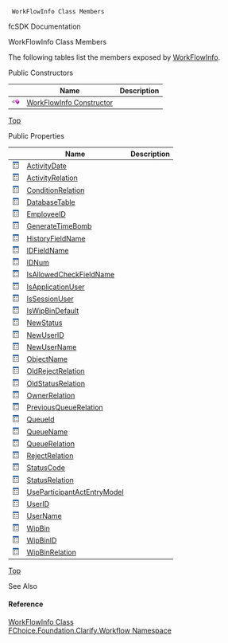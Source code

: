﻿     WorkFlowInfo Class Members                                                   

fcSDK Documentation

WorkFlowInfo Class Members

The following tables list the members exposed by [WorkFlowInfo](fcSDK~FChoice.Foundation.Clarify.Workflow.WorkFlowInfo.md).

Public Constructors

|   | Name | Description |
| --- | --- | --- |
| ![Public Constructor](dotnetimages/publicConstructor.png) | [WorkFlowInfo Constructor](fcSDK~FChoice.Foundation.Clarify.Workflow.WorkFlowInfo~_ctor.md) |   |

[Top](#top)

Public Properties

|   | Name | Description |
| --- | --- | --- |
| ![Public Property](dotnetimages/publicProperty.png) | [ActivityDate](fcSDK~FChoice.Foundation.Clarify.Workflow.WorkFlowInfo~ActivityDate.md) |   |
| ![Public Property](dotnetimages/publicProperty.png) | [ActivityRelation](fcSDK~FChoice.Foundation.Clarify.Workflow.WorkFlowInfo~ActivityRelation.md) |   |
| ![Public Property](dotnetimages/publicProperty.png) | [ConditionRelation](fcSDK~FChoice.Foundation.Clarify.Workflow.WorkFlowInfo~ConditionRelation.md) |   |
| ![Public Property](dotnetimages/publicProperty.png) | [DatabaseTable](fcSDK~FChoice.Foundation.Clarify.Workflow.WorkFlowInfo~DatabaseTable.md) |   |
| ![Public Property](dotnetimages/publicProperty.png) | [EmployeeID](fcSDK~FChoice.Foundation.Clarify.Workflow.WorkFlowInfo~EmployeeID.md) |   |
| ![Public Property](dotnetimages/publicProperty.png) | [GenerateTimeBomb](fcSDK~FChoice.Foundation.Clarify.Workflow.WorkFlowInfo~GenerateTimeBomb.md) |   |
| ![Public Property](dotnetimages/publicProperty.png) | [HistoryFieldName](fcSDK~FChoice.Foundation.Clarify.Workflow.WorkFlowInfo~HistoryFieldName.md) |   |
| ![Public Property](dotnetimages/publicProperty.png) | [IDFieldName](fcSDK~FChoice.Foundation.Clarify.Workflow.WorkFlowInfo~IDFieldName.md) |   |
| ![Public Property](dotnetimages/publicProperty.png) | [IDNum](fcSDK~FChoice.Foundation.Clarify.Workflow.WorkFlowInfo~IDNum.md) |   |
| ![Public Property](dotnetimages/publicProperty.png) | [IsAllowedCheckFieldName](fcSDK~FChoice.Foundation.Clarify.Workflow.WorkFlowInfo~IsAllowedCheckFieldName.md) |   |
| ![Public Property](dotnetimages/publicProperty.png) | [IsApplicationUser](fcSDK~FChoice.Foundation.Clarify.Workflow.WorkFlowInfo~IsApplicationUser.md) |   |
| ![Public Property](dotnetimages/publicProperty.png) | [IsSessionUser](fcSDK~FChoice.Foundation.Clarify.Workflow.WorkFlowInfo~IsSessionUser.md) |   |
| ![Public Property](dotnetimages/publicProperty.png) | [IsWipBinDefault](fcSDK~FChoice.Foundation.Clarify.Workflow.WorkFlowInfo~IsWipBinDefault.md) |   |
| ![Public Property](dotnetimages/publicProperty.png) | [NewStatus](fcSDK~FChoice.Foundation.Clarify.Workflow.WorkFlowInfo~NewStatus.md) |   |
| ![Public Property](dotnetimages/publicProperty.png) | [NewUserID](fcSDK~FChoice.Foundation.Clarify.Workflow.WorkFlowInfo~NewUserID.md) |   |
| ![Public Property](dotnetimages/publicProperty.png) | [NewUserName](fcSDK~FChoice.Foundation.Clarify.Workflow.WorkFlowInfo~NewUserName.md) |   |
| ![Public Property](dotnetimages/publicProperty.png) | [ObjectName](fcSDK~FChoice.Foundation.Clarify.Workflow.WorkFlowInfo~ObjectName.md) |   |
| ![Public Property](dotnetimages/publicProperty.png) | [OldRejectRelation](fcSDK~FChoice.Foundation.Clarify.Workflow.WorkFlowInfo~OldRejectRelation.md) |   |
| ![Public Property](dotnetimages/publicProperty.png) | [OldStatusRelation](fcSDK~FChoice.Foundation.Clarify.Workflow.WorkFlowInfo~OldStatusRelation.md) |   |
| ![Public Property](dotnetimages/publicProperty.png) | [OwnerRelation](fcSDK~FChoice.Foundation.Clarify.Workflow.WorkFlowInfo~OwnerRelation.md) |   |
| ![Public Property](dotnetimages/publicProperty.png) | [PreviousQueueRelation](fcSDK~FChoice.Foundation.Clarify.Workflow.WorkFlowInfo~PreviousQueueRelation.md) |   |
| ![Public Property](dotnetimages/publicProperty.png) | [QueueId](fcSDK~FChoice.Foundation.Clarify.Workflow.WorkFlowInfo~QueueId.md) |   |
| ![Public Property](dotnetimages/publicProperty.png) | [QueueName](fcSDK~FChoice.Foundation.Clarify.Workflow.WorkFlowInfo~QueueName.md) |   |
| ![Public Property](dotnetimages/publicProperty.png) | [QueueRelation](fcSDK~FChoice.Foundation.Clarify.Workflow.WorkFlowInfo~QueueRelation.md) |   |
| ![Public Property](dotnetimages/publicProperty.png) | [RejectRelation](fcSDK~FChoice.Foundation.Clarify.Workflow.WorkFlowInfo~RejectRelation.md) |   |
| ![Public Property](dotnetimages/publicProperty.png) | [StatusCode](fcSDK~FChoice.Foundation.Clarify.Workflow.WorkFlowInfo~StatusCode.md) |   |
| ![Public Property](dotnetimages/publicProperty.png) | [StatusRelation](fcSDK~FChoice.Foundation.Clarify.Workflow.WorkFlowInfo~StatusRelation.md) |   |
| ![Public Property](dotnetimages/publicProperty.png) | [UseParticipantActEntryModel](fcSDK~FChoice.Foundation.Clarify.Workflow.WorkFlowInfo~UseParticipantActEntryModel.md) |   |
| ![Public Property](dotnetimages/publicProperty.png) | [UserID](fcSDK~FChoice.Foundation.Clarify.Workflow.WorkFlowInfo~UserID.md) |   |
| ![Public Property](dotnetimages/publicProperty.png) | [UserName](fcSDK~FChoice.Foundation.Clarify.Workflow.WorkFlowInfo~UserName.md) |   |
| ![Public Property](dotnetimages/publicProperty.png) | [WipBin](fcSDK~FChoice.Foundation.Clarify.Workflow.WorkFlowInfo~WipBin.md) |   |
| ![Public Property](dotnetimages/publicProperty.png) | [WipBinID](fcSDK~FChoice.Foundation.Clarify.Workflow.WorkFlowInfo~WipBinID.md) |   |
| ![Public Property](dotnetimages/publicProperty.png) | [WipBinRelation](fcSDK~FChoice.Foundation.Clarify.Workflow.WorkFlowInfo~WipBinRelation.md) |   |

[Top](#top)

See Also

#### Reference

[WorkFlowInfo Class](fcSDK~FChoice.Foundation.Clarify.Workflow.WorkFlowInfo.md)  
[FChoice.Foundation.Clarify.Workflow Namespace](fcSDK~FChoice.Foundation.Clarify.Workflow_namespace.md)